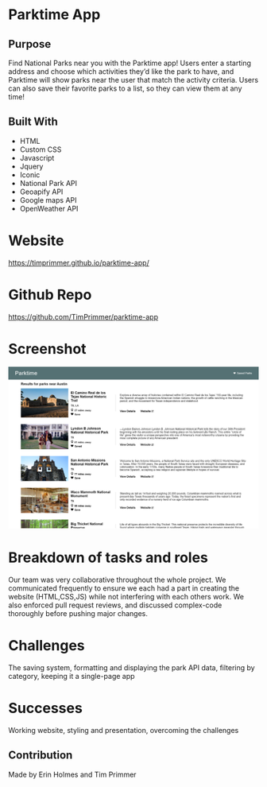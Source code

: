# Parktime App
## Purpose
Find National Parks near you with the Parktime app! Users enter a starting address and choose which activities they’d like the park to have, and Parktime will show parks near the user that match the activity criteria. Users can also save their favorite parks to a list, so they can view them at any time!

## Built With
* HTML
* Custom CSS
* Javascript
* Jquery
* Iconic
* National Park API
* Geoapify API
* Google maps API
* OpenWeather API

# Website
https://timprimmer.github.io/parktime-app/
# Github Repo
https://github.com/TimPrimmer/parktime-app

# Screenshot
![Screenshot of Main Page](/assets/imgs/screenshot.png "Main Page")

# Breakdown of tasks and roles
Our team was very collaborative throughout the whole project. We communicated frequently to ensure we each had a part in creating the website (HTML,CSS,JS) while not interfering with each others work. We also enforced pull request reviews, and discussed complex-code thoroughly before pushing major changes.

# Challenges
The saving system, formatting and displaying the park API data, filtering by category, keeping it a single-page app

# Successes
Working website, styling and presentation, overcoming the challenges

## Contribution
Made by Erin Holmes and Tim Primmer


